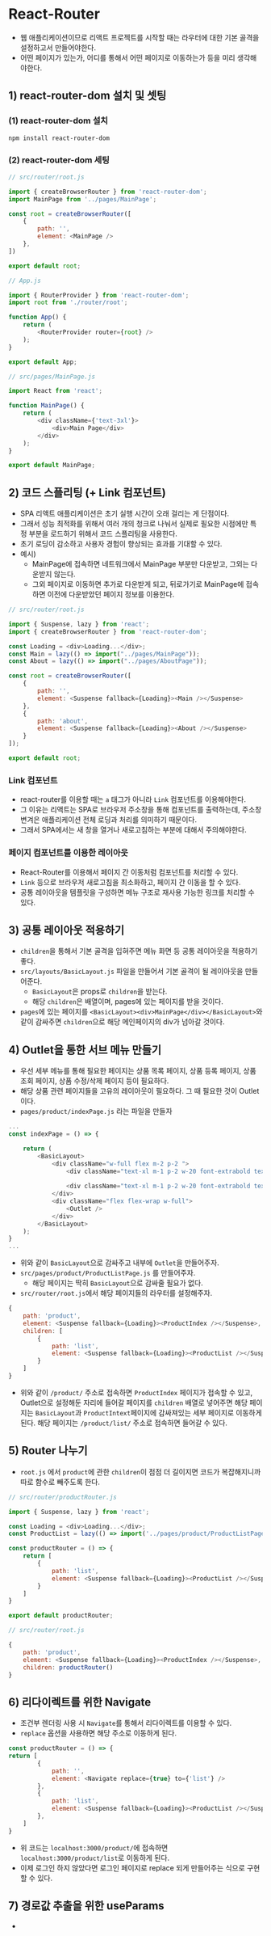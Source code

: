 # React-Router
- 웹 애플리케이션이므로 리액트 프로젝트를 시작할 때는 라우터에 대한 기본 골격을 설정하고서 만들어야한다.
- 어떤 페이지가 있는가, 어디를 통해서 어떤 페이지로 이동하는가 등을 미리 생각해야한다.

## 1) react-router-dom 설치 및 셋팅

### (1) react-router-dom 설치
```shell
npm install react-router-dom
```

### (2) react-router-dom 세팅
```javascript
// src/router/root.js

import { createBrowserRouter } from 'react-router-dom';
import MainPage from '../pages/MainPage';

const root = createBrowserRouter([
	{
		path: '',
		element: <MainPage />
	},
])

export default root;
```

```javascript
// App.js

import { RouterProvider } from 'react-router-dom';
import root from './router/root';

function App() {
	return (
		<RouterProvider router={root} />
	);
}

export default App;
```

```javascript
// src/pages/MainPage.js

import React from 'react';

function MainPage() {
	return (
		<div className={'text-3xl'}>
			<div>Main Page</div>
		</div>
	);
}

export default MainPage;
```

## 2) 코드 스플리팅 (+ Link 컴포넌트)
- SPA 리액트 애플리케이션은 초기 실행 시간이 오래 걸리는 게 단점이다.
- 그래서 성능 최적화를 위해서 여러 개의 청크로 나눠서 실제로 필요한 시점에만 특정 부분을 로드하기 위해서 코드 스플리팅을 사용한다.
- 초기 로딩이 감소하고 사용자 경험이 향상되는 효과를 기대할 수 있다.
- 예시)
	- MainPage에 접속하면 네트워크에서 MainPage 부분만 다운받고, 그외는 다운받지 않는다.
	- 그외 페이지로 이동하면 추가로 다운받게 되고, 뒤로가기로 MainPage에 접속하면 이전에 다운받았던 페이지 정보를 이용한다.

```javascript
// src/router/root.js

import { Suspense, lazy } from 'react';
import { createBrowserRouter } from 'react-router-dom';

const Loading = <div>Loading...</div>;
const Main = lazy(() => import("../pages/MainPage"));
const About = lazy(() => import("../pages/AboutPage"));

const root = createBrowserRouter([
	{
		path: '',
		element: <Suspense fallback={Loading}><Main /></Suspense>
	},
	{
		path: 'about',
		element: <Suspense fallback={Loading}><About /></Suspense>
	}
]);

export default root;
```

### Link 컴포넌트
- react-router를 이용할 때는 `a` 태그가 아니라 `Link` 컴포넌트를 이용해야한다.
- 그 이유는 리액트는 SPA로 브라우저 주소창을 통해 컴포넌트를 출력하는데, 주소창 변겨은 애플리케이션 전체 로딩과 처리를 의미하기 때문이다.
- 그래서 SPA에서는 새 창을 열거나 새로고침하는 부분에 대해서 주의해야한다.

### 페이지 컴포넌트를 이용한 레이아웃
- React-Router를 이용해서 페이지 간 이동처럼 컴포넌트를 처리할 수 있다.
- `Link` 등으로 브라우저 새로고침을 최소화하고, 페이지 간 이동을 할 수 있다.
- 공통 레이아웃을 템플릿을 구성하면 메뉴 구조로 재사용 가능한 링크를 처리할 수 있다.

## 3) 공통 레이아웃 적용하기
- `children`을 통해서 기본 골격을 입혀주면 메뉴 화면 등 공통 레이아웃을 적용하기 좋다.
- `src/layouts/BasicLayout.js` 파일을 만들어서 기본 골격이 될 레이아웃을 만들어준다.
	- `BasicLayout`은 props로 `children`을 받는다.
	- 해당 `children`은 배열이며, pages에 있는 페이지를 받을 것이다.
- `pages`에 있는 페이지를 `<BasicLayout><div>MainPage</div></BasicLayout>`와 같이 감싸주면 `children`으로 해당 메인페이지의 div가 넘아갈 것이다.

## 4) Outlet을 통한 서브 메뉴 만들기
- 우선 세부 메뉴를 통해 필요한 페이지는 상품 목록 페이지, 상품 등록 페이지, 상품 조회 페이지, 상품 수정/삭제 페이지 등이 필요하다.
- 해당 상품 관련 페이지들을 고유의 레이아웃이 필요하다. 그 때 필요한 것이 Outlet이다.
- `pages/product/indexPage.js` 라는 파일을 만들자
```javascript
...
const indexPage = () => {

	return (
		<BasicLayout>
			<div className="w-full flex m-2 p-2 ">
				<div className="text-xl m-1 p-2 w-20 font-extrabold text-center underline">LIST</div>
				
				<div className="text-xl m-1 p-2 w-20 font-extrabold text-center underline">ADD</div>		
			</div>
			<div className="flex flex-wrap w-full">	
				<Outlet />
			</div>
		</BasicLayout>
	);
}
...
```
- 위와 같이 `BasicLayout`으로 감싸주고 내부에 `Outlet`을 만들어주자.
- `src/pages/product/ProductListPage.js` 를 만들어주자.
	- 해당 페이지는 딱히 `BasicLayout`으로 감싸줄 필요가 없다.
- `src/router/root.js`에서 해당 페이지들의 라우터를 설정해주자.
```javascript
{
	path: 'product',
	element: <Suspense fallback={Loading}><ProductIndex /></Suspense>,
	children: [
		{
			path: 'list',
			element: <Suspense fallback={Loading}><ProductList /></Suspense>
		}
	]
}
```
- 위와 같이 `/product/` 주소로 접속하면 `ProductIndex` 페이지가 접속할 수 있고, Outlet으로 설정해둔 자리에 들어갈 페이지를 `children` 배열로 넣어주면 해당 페이지는 `BasicLayout`과 `ProductIntext`페이지에 감싸져있는 세부 페이지로 이동하게 된다. 해당 페이지는 `/product/list/` 주소로 접속하면 들어갈 수 있다.

## 5) Router 나누기
- `root.js` 에서 `product`에 관한 `children`이 점점 더 길이지면 코드가 복잡해지니까 따로 함수로 빼주도록 한다.
```javascript
// src/router/productRouter.js

import { Suspense, lazy } from 'react';

const Loading = <div>Loading...</div>;
const ProductList = lazy(() => import('../pages/product/ProductListPage'));

const productRouter = () => {
	return [
		{
			path: 'list',
			element: <Suspense fallback={Loading}><ProductList /></Suspense>
		}
	]
} 

export default productRouter;
```

```javascript
// src/router/root.js

{
	path: 'product',
	element: <Suspense fallback={Loading}><ProductIndex /></Suspense>,
	children: productRouter()
}
```

## 6) 리다이렉트를 위한 Navigate
- 조건부 렌더링 사용 시 `Navigate`를 통해서 리다이렉트를 이용할 수 있다.
- `replace` 옵션을 사용하면 해당 주소로 이동하게 된다.
```javascript
const productRouter = () => {
return [
		{
			path: '',
			element: <Navigate replace={true} to={'list'} />
		},
		{
			path: 'list',
			element: <Suspense fallback={Loading}><ProductList /></Suspense>
		},
	]
}
```
- 위 코드는 `localhost:3000/product/`에 접속하면 `localhost:3000/product/list`로 이동하게 된다.
- 이제 로그인 하지 않았다면 로그인 페이지로 replace 되게 만들어주는 식으로 구현할 수 있다.

## 7) 경로값 추출을 위한 useParams
- 